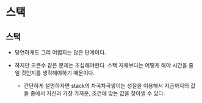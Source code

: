 # 스택

## 스택
- 당연하게도 그리 어렵지는 않은 단계이다.

- 하지만 오큰수 같은 문제는 조심해야한다. 스택 자체보다는 어떻게 해야 시간을 줄일 것인지를 생각해야하기 때문이다.
    - 간단하게 설명하자면 stack의 차곡차곡쌓이는 성질을 이용해서 지금까지의 값들 중에서 자신과 가장 가까운, 조건에 맞는 값을 찾아낼 수 있다.